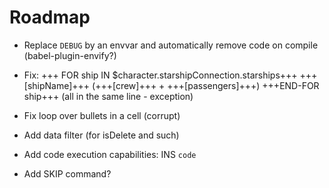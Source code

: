 # Roadmap

* Replace `DEBUG` by an envvar and automatically remove code on compile (babel-plugin-envify?)
* Fix: +++ FOR ship IN $character.starshipConnection.starships+++ +++[shipName]+++ (+++[crew]+++ + +++[passengers]+++)
+++END-FOR ship+++
(all in the same line - exception)
* Fix loop over bullets in a cell (corrupt)

* Add data filter (for isDelete and such)
* Add code execution capabilities: INS `code`
* Add SKIP command?
